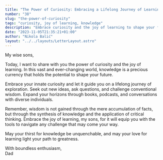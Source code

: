 ```yaml
---
title: "The Power of Curiosity: Embracing a Lifelong Journey of Learning"
number: "38"
slug: "the-power-of-curiosity"
tags: "curiosity, joy of learning, knowledge"
description: "Embrace curiosity and the joy of learning to shape your future. Expand your horizons through books, podcasts, and diverse conversations. May your love for learning light your path to greatness."
date: "2023-11-05T21:35:21+01:00"
author: "Nikola Balić"
layout: "../../layouts/LetterLayout.astro"
---
```

My wise sons,

Today, I want to share with you the power of curiosity and the joy of learning. In this vast and ever-changing world, knowledge is a precious currency that holds the potential to shape your future.

Embrace your innate curiosity and let it guide you on a lifelong journey of exploration. Seek out new ideas, ask questions, and challenge conventional wisdom. Expand your horizons through books, podcasts, and conversations with diverse individuals.

Remember, wisdom is not gained through the mere accumulation of facts, but through the synthesis of knowledge and the application of critical thinking. Embrace the joy of learning, my sons, for it will equip you with the tools to navigate any challenge that may come your way.

May your thirst for knowledge be unquenchable, and may your love for learning light your path to greatness.

With boundless enthusiasm,  
Dad